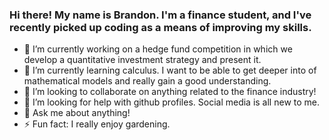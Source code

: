 ### Hi there! My name is Brandon. I'm a finance student, and I've recently picked up coding as a means of improving my skills.

- 🔭 I’m currently working on a hedge fund competition in which we develop a quantitative investment strategy and present it.
- 🌱 I’m currently learning calculus. I want to be able to get deeper into of mathematical models and really gain a good understanding.
- 👯 I’m looking to collaborate on anything related to the finance industry!
- 🤔 I’m looking for help with github profiles. Social media is all new to me.
- 💬 Ask me about anything!
- ⚡ Fun fact: I really enjoy gardening.
